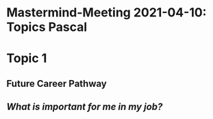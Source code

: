 Mastermind-Meeting 2021-04-10: Topics Pascal
========================


# Topic 1

Future Career Pathway
---

*What is important for me in my job?*
-

